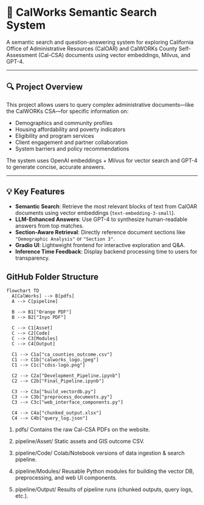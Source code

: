 # 🧾 CalWorks Semantic Search System

A semantic search and question-answering system for exploring California Office of Administrative Resources (CalOAR) and CalWORKs County Self-Assessment (Cal-CSA) documents using vector embeddings, Milvus, and GPT-4.

---

## 🔍 Project Overview

This project allows users to query complex administrative documents—like the CalWORKs CSA—for specific information on:

- Demographics and community profiles
- Housing affordability and poverty indicators
- Eligibility and program services
- Client engagement and partner collaboration
- System barriers and policy recommendations

The system uses OpenAI embeddings + Milvus for vector search and GPT-4 to generate concise, accurate answers.

---

## 💡 Key Features

- **Semantic Search**: Retrieve the most relevant blocks of text from CalOAR documents using vector embeddings (`text-embedding-3-small`).
- **LLM-Enhanced Answers**: Use GPT-4 to synthesize human-readable answers from top matches.
- **Section-Aware Retrieval**: Directly reference document sections like `"Demographic Analysis"` or `"Section 3"`.
- **Gradio UI**: Lightweight frontend for interactive exploration and Q&A.
- **Inference Time Feedback**: Display backend processing time to users for transparency.

## GitHub Folder Structure 

```mermaid
flowchart TD
  A[CalWorks] --> B[pdfs]
  A --> C[pipeline]

  B --> B1["Orange PDF"]
  B --> B2["Inyo PDF"]

  C --> C1[Asset]
  C --> C2[Code]
  C --> C3[Modules]
  C --> C4[Output]

  C1 --> C1a["ca_counties_outcome.csv"]
  C1 --> C1b["calworks_logo.jpeg"]
  C1 --> C1c["cdss-logo.png"]

  C2 --> C2a["Development_Pipeline.ipynb"]
  C2 --> C2b["Final_Pipeline.ipynb"]

  C3 --> C3a["build_vectordb.py"]
  C3 --> C3b["preprocess_documents.py"]
  C3 --> C3c["web_interface_components.py"]

  C4 --> C4a["chunked_output.xlsx"]
  C4 --> C4b["query_log.json"]
```
1. pdfs/
Contains the raw Cal-CSA PDFs on the website.

2. pipeline/Asset/
Static assets and GIS outcome CSV.

3. pipeline/Code/
Colab/Notebook versions of data ingestion & search pipeline.

4. pipeline/Modules/
Reusable Python modules for building the vector DB, preprocessing, and web UI components.

5. pipeline/Output/
Results of pipeline runs (chunked outputs, query logs, etc.).
